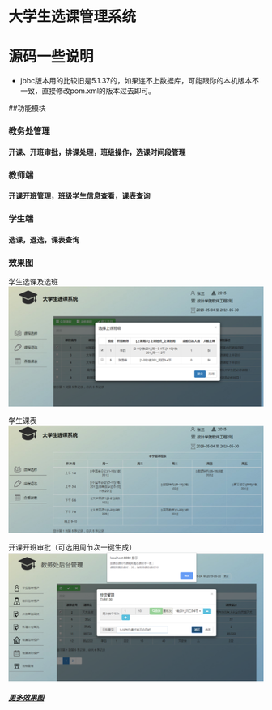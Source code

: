 # 大学生选课管理系统
# 源码一些说明
- jbbc版本用的比较旧是5.1.37的，如果连不上数据库，可能跟你的本机版本不一致，直接修改pom.xml的版本过去即可。

##功能模块
### 教务处管理
#### 开课、开班审批，排课处理，班级操作，选课时间段管理
### 教师端
#### 开课开班管理，班级学生信息查看，课表查询
### 学生端
#### 选课，退选，课表查询

### 效果图
学生选课及选班
![学生选课及选班](https://github.com/yantao1995/PictureReference/blob/master/CourseSelectionSystem/%E5%AD%A6%E7%94%9F%E9%80%89%E8%AF%BE%E5%8F%8A%E9%80%89%E7%8F%AD.png)

学生课表
![学生课表](https://github.com/yantao1995/PictureReference/blob/master/CourseSelectionSystem/%E5%AD%A6%E7%94%9F%E8%AF%BE%E8%A1%A8%E8%87%AA%E5%8A%A8%E7%94%9F%E6%88%90.png)

开课开班审批（可选用周节次一键生成）
![开课开班审批](https://github.com/yantao1995/PictureReference/blob/master/CourseSelectionSystem/%E5%BC%80%E8%AF%BE%E5%BC%80%E7%8F%AD%E5%AE%A1%E6%89%B9.png)


##### [更多效果图](https://github.com/yantao1995/PictureReference/tree/master/CourseSelectionSystem)
